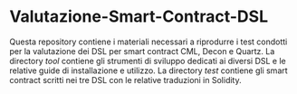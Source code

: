 # Valutazione-Smart-Contract-DSL
Questa repository contiene i materiali necessari a riprodurre i test condotti per la valutazione dei DSL per smart contract CML, Decon e Quartz.
La directory *tool* contiene gli strumenti di sviluppo dedicati ai diversi DSL e le relative guide di installazione e utilizzo.
La directory *test* contiene gli smart contract scritti nei tre DSL con le relative traduzioni in Solidity.
